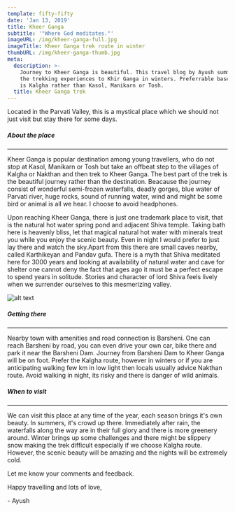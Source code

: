 ```yaml
---
template: fifty-fifty
date: 'Jan 13, 2019'
title: Kheer Ganga
subtitle: '"Where God meditates."'
imageURL: /img/kheer-ganga-full.jpg
imageTitle: Kheer Ganga trek route in winter
thumbURL: /img/kheer-ganga-thumb.jpg
meta:
  description: >-
    Journey to Kheer Ganga is beautiful. This travel blog by Ayush summarizes
    the trekking experiences to Khir Ganga in winters. Preferrable base location
    is Kalgha rather than Kasol, Manikarn or Tosh.
  title: Kheer Ganga trek
---
```


Located in the Parvati Valley, this is a mystical place which we should not just visit but stay there for some days.

##### About the place

---

Kheer Ganga is popular destination among young travellers, who do not stop at Kasol, Manikarn or Tosh but take an offbeat step to the villages of Kalgha or Nakthan and then trek to Kheer Ganga. The best part of the trek is the beautiful journey rather than the destination. Beacause the journey consist of wonderful semi-frozen waterfalls, deadly gorges, blue water of Parvati river, huge rocks, sound of running water, wind and might be some bird or animal is all we hear. I choose to avoid headphones.

Upon reaching Kheer Ganga, there is just one trademark place to visit, that is the natural hot water spring pond and adjacent Shiva temple. Taking bath here is heavenly bliss, let that magical natural hot water with minerals treat you while you enjoy the scenic beauty. Even in night I would prefer to just lay there and watch the sky.Apart from this there are small caves nearby, called Karthikeyan and Pandav gufa. There is a myth that Shiva meditated here for 3000 years and looking at availability of natural water and cave for shelter one cannot deny the fact that ages ago it must be a perfect escape to spend years in solitude. Stories and character of lord Shiva feels lively when we surrender ourselves to this mesmerizing valley.

![alt text](https://res.cloudinary.com/blogs1/image/upload/v1547365997/prod-blog/travel/kheer-ganga-pond.jpg 'Kheer Ganga hot water pond')

##### Getting there

---

Nearby town with amenities and road connection is Barsheni. One can reach Barsheni by road, you can even drive your own car, bike there and park it near the Barsheni Dam. Journey from Barsheni Dam to Kheer Ganga will be on foot. Prefer the Kalgha route, however in winters or if you are anticipating walking few km in low light then locals usually advice Nakthan route. Avoid walking in night, its risky and there is danger of wild animals.

##### When to visit

---

We can visit this place at any time of the year, each season brings it's own beauty. In summers, it's crowd up there. Immediately after rain, the waterfalls along the way are in their full glory and there is more greenery around. Winter brings up some challenges and there might be slippery snow making the trek difficult especially if we choose Kalgha route. However, the scenic beauty will be amazing and the nights will be extremely cold.

Let me know your comments and feedback.

Happy travelling and lots of love,

\- Ayush

